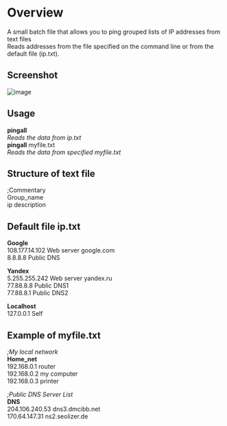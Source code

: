 # Overview
A small batch file that allows you to ping grouped lists of IP addresses from text files<br />
Reads addresses from the file specified on the command line or from the default file (ip.txt).<br />
## Screenshot
![image](https://github.com/ng256/pingall/assets/90511962/77bddb3a-48e7-45c3-97cb-782cdd4772a6)

## Usage
**pingall** <br /> _Reads the data from ip.txt_<br /> 
**pingall** myfile.txt <br /> _Reads the data from specified myfile.txt_<br />

## Structure of text file
;Commentary<br />
Group_name<br />
ip description<br />
## Default file ip.txt
**Google**<br />
108.177.14.102 Web server google.com<br />
8.8.8.8 Public DNS<br />

**Yandex**<br />
5.255.255.242 Web server yandex.ru<br />
77.88.8.8 Public DNS1<br />
77.88.8.1 Public DNS2<br />

**Localhost**<br />
127.0.0.1 Self<br />
## Example of myfile.txt
_;My local network_<br />
**Home_net**<br />
192.168.0.1 router<br />
192.168.0.2 my computer<br />
192.168.0.3 printer<br />

_;Public DNS Server List_<br />
**DNS**<br />
204.106.240.53 dns3.dmcibb.net<br />
170.64.147.31 ns2.seolizer.de<br />


